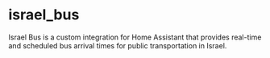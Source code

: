 # israel_bus
Israel Bus is a custom integration for Home Assistant that provides real-time and scheduled bus arrival times for public transportation in Israel.
